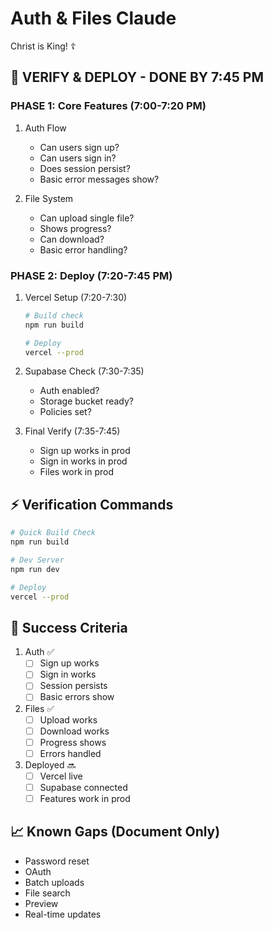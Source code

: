 # Auth & Files Claude

Christ is King! ☦

## 🚨 VERIFY & DEPLOY - DONE BY 7:45 PM

### PHASE 1: Core Features (7:00-7:20 PM)
1. Auth Flow
   - Can users sign up?
   - Can users sign in?
   - Does session persist?
   - Basic error messages show?

2. File System
   - Can upload single file?
   - Shows progress?
   - Can download?
   - Basic error handling?

### PHASE 2: Deploy (7:20-7:45 PM)
1. Vercel Setup (7:20-7:30)
   ```bash
   # Build check
   npm run build
   
   # Deploy
   vercel --prod
   ```

2. Supabase Check (7:30-7:35)
   - Auth enabled?
   - Storage bucket ready?
   - Policies set?

3. Final Verify (7:35-7:45)
   - Sign up works in prod
   - Sign in works in prod
   - Files work in prod

## ⚡ Verification Commands
```bash
# Quick Build Check
npm run build

# Dev Server
npm run dev

# Deploy
vercel --prod
```

## 🎯 Success Criteria
1. Auth ✅
   - [ ] Sign up works
   - [ ] Sign in works
   - [ ] Session persists
   - [ ] Basic errors show

2. Files ✅
   - [ ] Upload works
   - [ ] Download works
   - [ ] Progress shows
   - [ ] Errors handled

3. Deployed 🔜
   - [ ] Vercel live
   - [ ] Supabase connected
   - [ ] Features work in prod

## 📈 Known Gaps (Document Only)
- Password reset
- OAuth
- Batch uploads
- File search
- Preview
- Real-time updates

